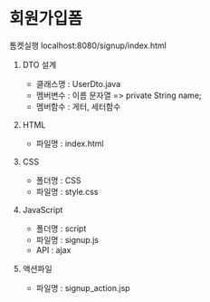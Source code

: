 # 회원가입폼
톰켓실행
localhost:8080/signup/index.html


1. DTO 설계
	- 클래스명 : UserDto.java
	- 멤버변수 : 이름 문자열 => private String name;
	- 멤버함수 : 게터, 세터함수

2. HTML 
	- 파일명 : index.html
	
3. CSS
	- 폴더명 : CSS
	- 파일명 : style.css
	
4. JavaScript
	- 폴더명 : script
	- 파일명 : signup.js
	- API : ajax
	
5.  액션파일
	- 파일명 : signup_action.jsp
	
	